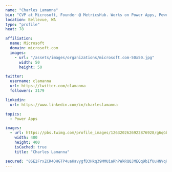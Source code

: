 ```yaml
---
name: "Charles Lamanna"
bio: "CVP at Microsoft, Founder @ MetricsHub. Works on Power Apps, Power Automate, Power Virtual Agent, Common Data Service and Dynamics 365."
location: Bellevue, WA
type: "profile"
heat: 78

affiliation:
  name: Microsoft
  domain: microsoft.com
  images:
    - url: "/assets/images/organizations/microsoft.com-50x50.jpg"
      width: 50
      height: 50

twitter:
  username: clamanna
  url: https://twitter.com/clamanna
  followers: 3179

linkedin:
  url: https://www.linkedin.com/in/charleslamanna

topics:
  - Power Apps

images:
  - url: https://pbs.twimg.com/profile_images/1263202626922876928/g6qGbHZ-_400x400.jpg
    width: 400
    height: 400
    isCached: true
    title: "Charles Lamanna"

secured: "8SE2FrxZCR4OHGTP4uaKavygfD3Hkq39MMUiaRhPWkRQQJMEQq9bIfUuHNVqRl71TCynWCa/mEPuhYpuBD/gDMyDGETuCY7HllATXBISTaPm9puTtOQeVgWPqm0rZRZgeSzMAx2zvnxNVi+Yu9bAm55J17Fr3L5dXhpT8YcPL2v7pJXxsFwksFdgVTUoTn/JTJq1jl2OHMTh4dIMO5BChwej66VHWQFBaWPo2eyUx5gofcLNDi6TsbzmsYGKy2vrGa5IaOidb+MGsUZR0kI1MtoIWmWQB3OuAhRKbgpL3MNCKLthddUZ0R+2d0V2z/khYoBGRxI+nNJzJqCDsBYcPHucK+3/dl+YMrA1MCwlGdj1RXpJca+4hwRvkC5yKWtQgCQJS84t7vJUdVzHbri74QOjVknDH3g5URYOfF/tv10=;ehvXZZ8Ec/zL6ILlS5alUA=="
---
```


